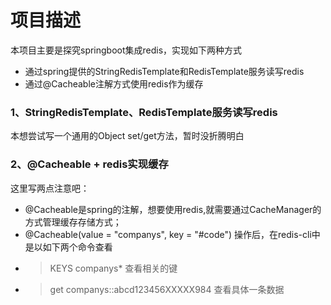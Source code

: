 # 项目描述
  本项目主要是探究springboot集成redis，实现如下两种方式
  * 通过spring提供的StringRedisTemplate和RedisTemplate服务读写redis
  * 通过@Cacheable注解方式使用redis作为缓存


### 1、StringRedisTemplate、RedisTemplate服务读写redis
   本想尝试写一个通用的Object set/get方法，暂时没折腾明白
  
  
### 2、@Cacheable + redis实现缓存
   这里写两点注意吧：
   * @Cacheable是spring的注解，想要使用redis,就需要通过CacheManager的方式管理缓存存储方式；
   * @Cacheable(value = "companys", key = "#code") 操作后，在redis-cli中是以如下两个命令查看
   * > KEYS companys* 查看相关的键
   * > get companys::abcd123456XXXXX984  查看具体一条数据


